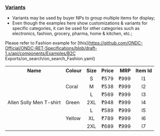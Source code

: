 ### <ins>Variants</ins>
* Variants may be used by buyer NPs to group multiple items for display;
* Even though the examples here show customizations & variants for specific categories, it can be used for other categories such as electronics, fashion, grocery, pharma, home & kitchen, etc.;

Please refer to Fashion example for [this](https://github.com/ONDC-Official/ONDC-RET-Specifications/blob/draft-1.x/api/components/Examples/B2C Exports/on_search/on_search_Fashion.yaml)

<table>
  <tbody>
    <tr>
      <th>Name</th>
      <th align="center">Colour</th>
      <th align="right">Size</th>
      <th align="center">Price</th>
      <th align="right">MRP</th>
      <th align="right">Item Id</th>
    </tr>
    <tr>
      <td rowspan="7">Allen Solly Men T-shirt</td>
      <td rowspan="3">Coral</td>
      <td align="center">S</td>
      <td>₹579</td>
      <td>₹999</td>
      <td align="center">l1</td>
    </tr>
    <tr>
      <td align="center">M</td>
      <td>₹538</td>
      <td>₹999</td>
      <td align="center">l2</td>
    </tr>
    <tr>
      <td align="center">L</td>
      <td>₹569</td>
      <td>₹999</td>
      <td align="center">l3</td>
    </tr>
    <tr>
      <td>Green</td>
      <td align="center">2XL</td>
      <td>₹948</td>
      <td>₹999</td>
      <td align="center">l4</td>
    </tr>
    <tr>
      <td rowspan="3">Yellow</td>
      <td align="center">L</td>
      <td>₹589</td>
      <td>₹999</td>
      <td align="center">l5</td>
    </tr>
    <tr>
      <td align="center">XL</td>
      <td>₹789</td>
      <td>₹999</td>
      <td align="center">l6</td>
    </tr>
    <tr>
      <td align="center">2XL</td>
      <td>₹689</td>
      <td>₹999</td>
      <td align="center">l7</td>
    </tr>
  </tbody>
</table>

